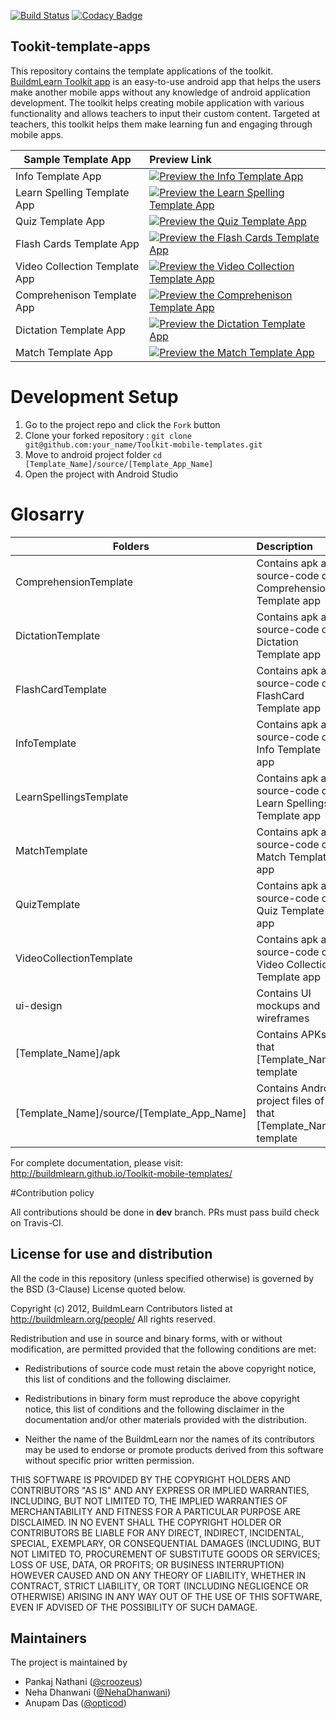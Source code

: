 [![Build Status](https://travis-ci.org/BuildmLearn/Toolkit-mobile-templates.svg)](https://travis-ci.org/BuildmLearn/Toolkit-mobile-templates) [![Codacy Badge](https://api.codacy.com/project/badge/Grade/aa817e5c09b24adeaa998ef73f4393e0)](https://www.codacy.com/app/anupam/Toolkit-mobile-templates?utm_source=github.com&amp;utm_medium=referral&amp;utm_content=BuildmLearn/Toolkit-mobile-templates&amp;utm_campaign=Badge_Grade)

Tookit-template-apps
--------------------

This repository contains the template applications of the toolkit. [BuildmLearn Toolkit app](https://github.com/BuildmLearn/BuildmLearn-Toolkit-Android) is an easy-to-use android app that helps the users make another mobile apps without any knowledge of android application development. The toolkit helps creating mobile application with various functionality and allows teachers to input their custom content. Targeted at teachers, this toolkit helps them make learning fun and engaging through mobile apps.

| Sample Template App       | Preview Link  |
| ------------- |:-------------|
|Info Template App|[![Preview the Info Template App](https://img.shields.io/badge/Preview-Appetize.io-green.svg)](https://appetize.io/app/v71r4g8z3t6qp6bmmm90nbr56g) |
|Learn Spelling Template App|[![Preview the Learn Spelling Template App](https://img.shields.io/badge/Preview-Appetize.io-green.svg)](https://appetize.io/app/6mqergycnupm9qbqzwzc0xmxwg)|
|Quiz Template App|[![Preview the Quiz Template App](https://img.shields.io/badge/Preview-Appetize.io-green.svg)](https://appetize.io/app/2x75y9eb121u6mu8f4q8mzxhwg) |
|Flash Cards Template App|[![Preview the Flash Cards Template App](https://img.shields.io/badge/Preview-Appetize.io-green.svg)](https://appetize.io/app/ru8cukyyje1ycqqq70y9yzxzgg) |
|Video Collection Template App|[![Preview the Video Collection Template App](https://img.shields.io/badge/Preview-Appetize.io-green.svg)](https://appetize.io/app/0c16e5tyuw2rw2zb7tzuenfpcc) |
|Comprehenison Template App|[![Preview the Comprehenison Template App](https://img.shields.io/badge/Preview-Appetize.io-green.svg)](https://appetize.io/app/3q51zbrprcqyy2t3yf93qadtwr) |
|Dictation Template App|[![Preview the Dictation Template App](https://img.shields.io/badge/Preview-Appetize.io-green.svg)](https://appetize.io/app/dggj025amrf6tujz2bhjax1h3g)|
|Match Template App|[![Preview the Match Template App](https://img.shields.io/badge/Preview-Appetize.io-green.svg)](https://appetize.io/app/cb76z8ccdwzgg8zu8g90pkhe2r) |

# Development Setup
1. Go to the project repo and click the `Fork` button
2. Clone your forked repository : `git clone git@github.com:your_name/Toolkit-mobile-templates.git`
3. Move to android project folder `cd [Template_Name]/source/[Template_App_Name]`
4. Open the project with Android Studio

Glosarry
======
| Folders       | Description  |
| ------------- |:-------------|
| ComprehensionTemplate    | Contains apk and source-code of Comprehension Template app |
| DictationTemplate    | Contains apk and source-code of Dictation Template app |
| FlashCardTemplate    | Contains apk and source-code of FlashCard Template app |
| InfoTemplate    | Contains apk and source-code of Info Template app |
| LearnSpellingsTemplate    | Contains apk and source-code of Learn Spellings Template app |
| MatchTemplate    | Contains apk and source-code of Match Template app |
| QuizTemplate    | Contains apk and source-code of Quiz Template app |
| VideoCollectionTemplate    | Contains apk and source-code of Video Collection Template app |
| ui-design      | Contains UI mockups and wireframes   |
| [Template_Name]/apk | Contains APKs of that [Template_Name] template |
| [Template_Name]/source/[Template_App_Name] | Contains Android project files of that [Template_Name] template |

For complete documentation, please visit: http://buildmlearn.github.io/Toolkit-mobile-templates/

#Contribution policy

All contributions should be done in **dev** branch. PRs must pass build check on Travis-CI.

License for use and distribution
---------------------------------

All the code in this repository (unless specified otherwise) is governed by the BSD (3-Clause) License quoted below.

Copyright (c) 2012, BuildmLearn Contributors listed at http://buildmlearn.org/people/
All rights reserved.

Redistribution and use in source and binary forms, with or without
modification, are permitted provided that the following conditions are met:

* Redistributions of source code must retain the above copyright notice, this
  list of conditions and the following disclaimer.

* Redistributions in binary form must reproduce the above copyright notice,
  this list of conditions and the following disclaimer in the documentation
  and/or other materials provided with the distribution.

* Neither the name of the BuildmLearn nor the names of its
  contributors may be used to endorse or promote products derived from
  this software without specific prior written permission.

THIS SOFTWARE IS PROVIDED BY THE COPYRIGHT HOLDERS AND CONTRIBUTORS "AS IS"
AND ANY EXPRESS OR IMPLIED WARRANTIES, INCLUDING, BUT NOT LIMITED TO, THE
IMPLIED WARRANTIES OF MERCHANTABILITY AND FITNESS FOR A PARTICULAR PURPOSE ARE
DISCLAIMED. IN NO EVENT SHALL THE COPYRIGHT HOLDER OR CONTRIBUTORS BE LIABLE
FOR ANY DIRECT, INDIRECT, INCIDENTAL, SPECIAL, EXEMPLARY, OR CONSEQUENTIAL
DAMAGES (INCLUDING, BUT NOT LIMITED TO, PROCUREMENT OF SUBSTITUTE GOODS OR
SERVICES; LOSS OF USE, DATA, OR PROFITS; OR BUSINESS INTERRUPTION) HOWEVER
CAUSED AND ON ANY THEORY OF LIABILITY, WHETHER IN CONTRACT, STRICT LIABILITY,
OR TORT (INCLUDING NEGLIGENCE OR OTHERWISE) ARISING IN ANY WAY OUT OF THE USE
OF THIS SOFTWARE, EVEN IF ADVISED OF THE POSSIBILITY OF SUCH DAMAGE.

## Maintainers
The project is maintained by
- Pankaj Nathani ([@croozeus](https://github.com/croozeus))
- Neha Dhanwani ([@NehaDhanwani](https://github.com/NehaDhanwani))
- Anupam Das ([@opticod](https://github.com/opticod))
